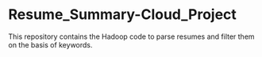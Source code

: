 # Resume_Summary-Cloud_Project
This repository contains the Hadoop code to parse resumes and filter them on the basis of keywords.

